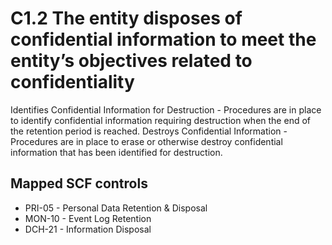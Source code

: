 # C1.2 The entity disposes of confidential information to meet the entity’s objectives related to confidentiality
Identifies Confidential Information for Destruction - Procedures are in place to identify confidential information requiring destruction when the end of the retention period is reached. Destroys Confidential Information - Procedures are in place to erase or otherwise destroy confidential information that has been identified for destruction.
## Mapped SCF controls
- PRI-05 - Personal Data Retention & Disposal
- MON-10 - Event Log Retention
- DCH-21 - Information Disposal